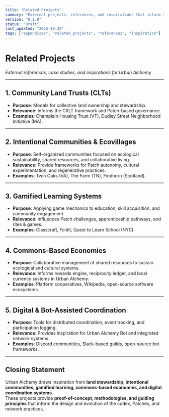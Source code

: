 ```yaml
---
title: "Related Projects"
summary: "External projects, references, and inspirations that inform the development and vision of Urban Alchemy."
version: "0.1.0"
status: "Draft"
last_updated: "2025-10-20"
tags: ["appendices", "related_projects", "references", "inspiration"]
---
```


# Related Projects  
*External references, case studies, and inspirations for Urban Alchemy*

---

## 1. Community Land Trusts (CLTs)
- **Purpose**: Models for collective land ownership and stewardship.  
- **Relevance**: Informs the CRLT framework and Patch-based governance.  
- **Examples**: Champlain Housing Trust (VT), Dudley Street Neighborhood Initiative (MA).  

---

## 2. Intentional Communities & Ecovillages
- **Purpose**: Self-organized communities focused on ecological sustainability, shared resources, and collaborative living.  
- **Relevance**: Provide frameworks for Patch autonomy, cultural experimentation, and regenerative practices.  
- **Examples**: Twin Oaks (VA), The Farm (TN), Findhorn (Scotland).  

---

## 3. Gamified Learning Systems
- **Purpose**: Applying game mechanics to education, skill acquisition, and community engagement.  
- **Relevance**: Influences Patch challenges, apprenticeship pathways, and rites & games.  
- **Examples**: Classcraft, Foldit, Quest to Learn School (NYC).  

---

## 4. Commons-Based Economies
- **Purpose**: Collaborative management of shared resources to sustain ecological and cultural systems.  
- **Relevance**: Informs rewards engine, reciprocity ledger, and local currency systems in Urban Alchemy.  
- **Examples**: Platform cooperatives, Wikipedia, open-source software ecosystems.  

---

## 5. Digital & Bot-Assisted Coordination
- **Purpose**: Tools for distributed coordination, event tracking, and participation logging.  
- **Relevance**: Provides inspiration for Urban Alchemy Bot and integrated network systems.  
- **Examples**: Discord communities, Slack-based guilds, open-source bot frameworks.  

---

## Closing Statement

Urban Alchemy draws inspiration from **land stewardship, intentional communities, gamified learning, commons-based economies, and digital coordination systems**.  
These projects provide **proof-of-concept, methodologies, and guiding principles** that inform the design and evolution of the codex, Patches, and network practices.
